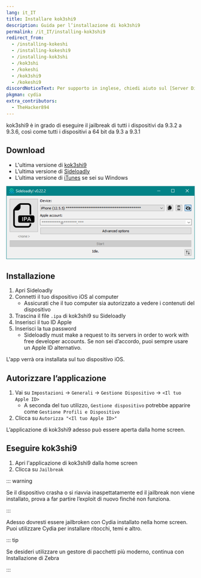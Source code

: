 ```yaml
---
lang: it_IT
title: Installare kok3shi9
description: Guida per l’installazione di kok3shi9
permalink: /it_IT/installing-kok3shi9
redirect_from:
  - /installing-kokeshi
  - /installing-kokeshi9
  - /installing-kok3shi
  - /kok3shi
  - /kokeshi
  - /kok3shi9
  - /kokeshi9
discordNoticeText: Per supporto in inglese, chiedi aiuto sul [Server Discord](http://discord.legacyjailbreak.com/) di r/LegacyJailbreak.
pkgman: cydia
extra_contributors:
  - TheHacker894
---
```


kok3shi9 è in grado di eseguire il jailbreak di tutti i dispositivi da 9.3.2 a 9.3.6, così come tutti i dispositivi a 64 bit da 9.3 a 9.3.1

## Download

- L'ultima versione di [kok3shi9](https://kok3shidoll.web.app/kok3shi9.html)
- L’ultima versione di [Sideloadly](https://sideloadly.io/)
- L’ultima versione di [iTunes](https://www.apple.com/itunes/download/win32) se sei su Windows

![Uno screenshot dell'applicazione Sideloadly (Windows)](/assets/images/sideloadly_win.png)

## Installazione

1. Apri Sideloadly
1. Connetti il tuo dispositivo iOS al computer
    - Assicurati che il tuo computer sia autorizzato a vedere i contenuti del dispositivo
1. Trascina il file `.ipa` di kok3shi9 su Sideloadly
1. Inserisci il tuo ID Apple
1. Inserisci la tua password
    - Sideloadly must make a request to its servers in order to work with free developer accounts. Se non sei d’accordo, puoi sempre usare un Apple ID alternativo.

L'app verrà ora installata sul tuo dispositivo iOS.

## Autorizzare l’applicazione

1. Vai su `Impostazioni` -> `Generali` -> `Gestione Dispositivo` -> `<Il tuo Apple ID>`
    - A seconda del tuo utilizzo, `Gestione dispositivo` potrebbe apparire come `Gestione Profili e Dispositivo`
1. Clicca su `Autorizza "<Il tuo Apple ID>"`

L’applicazione di kok3shi9 adesso può essere aperta dalla home screen.

## Eseguire kok3shi9

1. Apri l'applicazione di kok3shi9 dalla home screen
1. Clicca su `Jailbreak`

::: warning


Se il dispositivo crasha o si riavvia inaspettatamente ed il jailbreak non viene installato, prova a far partire l’exploit di nuovo finché non funziona.

:::


Adesso dovresti essere jailbroken con Cydia installato nella home screen. Puoi utilizzare Cydia per installare <router-link to="/faq/#what-are-tweaks">ritocchi</router-link>, temi e altro.

::: tip


Se desideri utilizzare un gestore di pacchetti più moderno, continua con <router-link to="/installing-zebra">Installazione di Zebra</router-link>

:::
